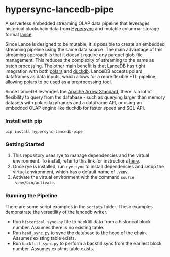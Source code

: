 # hypersync-lancedb-pipe

A serverless embedded streaming OLAP data pipeline that leverages historical blockchain data from [Hypersync](https://github.com/enviodev/hypersync-client-python) and mutable columnar storage format [lance](https://lancedb.github.io/lance/).

Since Lance is designed to be mutable, it is possible to create an embedded streaming pipeline using the same data source. The main advantage of this streaming approach is that it doesn't require any parquet glob file management. This reduces the complexity of streaming to the same as batch processing. The other main benefit is that LanceDB has tight integration with both
[polars](https://lancedb.github.io/lancedb/python/polars_arrow/#from-polars-dataframe) and [duckdb](https://lancedb.github.io/lancedb/python/duckdb/). LanceDB accepts polars dataframes as
data inputs, which allows for a more flexible ETL pipeline, allowing polars to be used as a preprocessing tool. 

Since LanceDB leverages the [Apache Arrow Standard](https://arrow.apache.org/overview/), there is a lot of flexibility to query from ths database - such as querying larger than memory
datasets with polars lazyframes and a dataframe API, or using an embedded OLAP engine like duckdb for faster speed and SQL API.

### Install with pip
`pip install hypersync-lancedb-pipe`

### Getting Started
1. This repository uses rye to manage dependencies and the virtual environment. To install, refer to this link for instructions [here](https://rye-up.com/guide/installation/). 
2. Once rye is installed, run `rye sync` to install dependencies and setup the virtual environment, which has a default name of `.venv`. 
3. Activate the virtual environment with the command `source .venv/bin/activate`.

### Running the Pipeline
There are some script examples in the `scripts` folder. These examples demonstrate the versatility of the lancedb writer.

* Run `historical_sync.py` file to backfill data from a historical block number. Assumes there is no existing table.
* Run `head_sync.py` to sync the database to the head of the chain. Assumes existing table exists.
* Run `backfill_sync.py` to perform a backfill sync from the earliest block number. Assumes existing table exists.